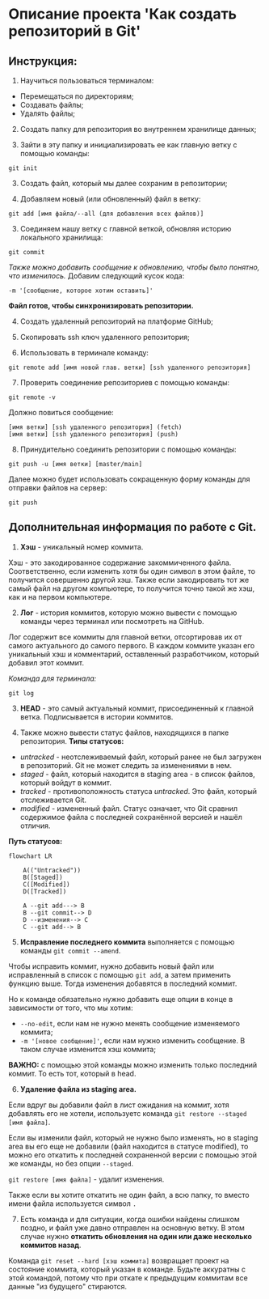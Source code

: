 # Описание проекта **'Как создать репозиторий в Git'**
## Инструкция:
1) Научиться пользоваться терминалом:  
- Перемещаться по директориям;  
- Создавать файлы;  
- Удалять файлы;  

2) Создать папку для репозитория во внутреннем хранилище данных;  

3) Зайти в эту папку и инициализировать ее как главную ветку с помощью команды:
```
git init
``` 

3) Создать файл, который мы далее сохраним в репозитории;  

3) Добавляем новый (или обновленный) файл в ветку:
```
git add [имя файла/--all (для добавления всех файлов)]
```

3) Соединяем нашу ветку с главной веткой, обновляя историю локального хранилища:
```
git commit
```
*Также можно добавить сообщение к обновлению, чтобы было понятно, что изменилось.* Добавим следующий кусок кода:
```
-m '[сообщение, которое хотим оставить]'
```
**Файл готов, чтобы синхронизировать репозитории.**

4) Создать удаленный репозиторий на платформе GitHub;  

5) Скопировать ssh ключ удаленного репозитория;  

6) Использовать в терминале команду: 
```
git remote add [имя новой глав. ветки] [ssh удаленного репозитория]
```
  
7) Проверить соединение репозиториев с помощью команды:
```
git remote -v
```
Должно повиться сообщение:
```
[имя ветки] [ssh удаленного репозитория] (fetch)
[имя ветки] [ssh удаленного репозитория] (push)
```
8) Принудительно соединить репозитории с помощью команды:
```
git push -u [имя ветки] [master/main]
```
Далее можно будет использовать сокращенную форму команды для отправки файлов на сервер:
```
git push
```

## Дополнительная информация по работе с Git.
1) **Хэш** - уникальный номер коммита.  

Хэш - это закодированное содержание закоммиченного файла. Соответственно, если изменить хотя бы один символ в этом файле, то получится совершенно другой хэш. Также если закодировать тот же самый файл на другом компьютере, то получится точно такой же хэш, как и на первом компьютере.  

2) **Лог** - история коммитов, которую можно вывести с помощью команды через терминал или посмотреть на GitHub.  

Лог содержит все коммиты для главной ветки, отсортировав их от самого актуального до самого первого. В каждом коммите указан его уникальный хэш и комментарий, оставленный разработчиком, который добавил этот коммит.  

*Команда для терминала:*
```
git log
```

3) **HEAD** - это самый актуальный коммит, присоединенный к главной ветка. Подписывается в истории коммитов.  

4) Также можно вывести статус файлов, находящихся в папке репозитория. **Типы статусов:**  

- *untracked* - неотслеживаемый файл, который ранее не был загружен в репозиторий. Git не может следить за изменениями в нем.   
- *staged* - файл, который находится в staging area - в список файлов, который войдут в коммит.  
- *tracked* - противоположность статуса *untracked*. Это файл, который отслеживается Git.  
- *modified* - измененный файл. Статус означает, что Git сравнил содержимое файла с последней сохранённой версией и нашёл отличия.  

**Путь статусов:**  

```mermaid
flowchart LR

    A(("Untracked"))
    B([Staged])
    C([Modified])
    D([Tracked])

    A --git add---> B
    B --git commit--> D
    D --изменения--> C
    C --git add--> B
```

5) **Исправление последнего коммита** выполняется с помощью команды `git commit --amend`.  

Чтобы исправить коммит, нужно добавить новый файл или исправленный в список с помощью `git add`, а затем применить функцию выше. Тогда изменения добавятся в последний коммит.  

Но к команде обязательно нужно добавить еще опции в конце в зависимости от того, что мы хотим:  

- `--no-edit`, если нам не нужно менять сообщение изменяемого коммита;  
- `-m '[новое сообщение]'`, если нам нужно изменить сообщение. В таком случае изменится хэш коммита;  

**ВАЖНО:**  с помощью этой команды можно изменить только последний коммит. То есть тот, который в head.  

6) **Удаление файла из staging area.**  

Если вдруг вы добавили файл в лист ожидания на коммит, хотя добавлять его не хотели, используетс команда `git restore --staged [имя файла]`.  

Если вы изменили файл, который не нужно было изменять, но в staging area вы его еще не добавили (файл находится в статусе modified), то можно его откатить к последней сохраненной версии с помощью этой же команды, но без опции `--staged`.  

`git restore [имя файла]` - удалит изменения.  

Также если вы хотите откатить не один файл, а всю папку, то вместо имени файла используется символ `.`  

7) Есть команда и для ситуации, когда ошибки найдены слишком поздно, и файл уже давно отправлен на основную ветку. В этом случае нужно **откатить обновления на один или даже несколько коммитов назад**.  

Команда `git reset --hard [хэш коммита]` возвращает проект на состояние коммита, который указан в команде. Будьте аккуратны с этой командой, потому что при откате к предыдущим коммитам все данные "из будущего" стираются.  
